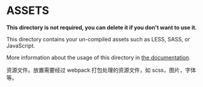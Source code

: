 # ASSETS

**This directory is not required, you can delete it if you don't want to use it.**

This directory contains your un-compiled assets such as LESS, SASS, or JavaScript.

More information about the usage of this directory in [the documentation](https://nuxtjs.org/guide/assets#webpacked).

资源文件。放置需要经过 webpack 打包处理的资源文件，如 scss，图片，字体等。

